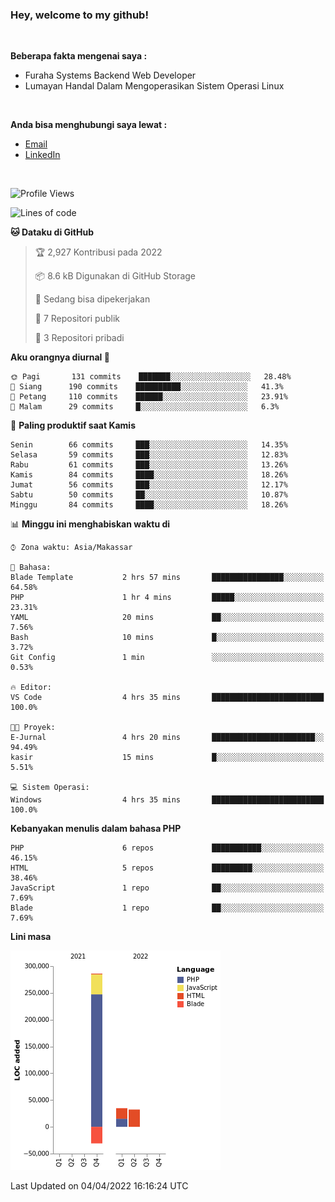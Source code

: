 <h3>Hey, welcome to my github!</h3>

<br>

<p><strong>Beberapa fakta mengenai saya :</strong></p>

<ul>
  <li>Furaha Systems Backend Web Developer</li>
  <li>Lumayan Handal Dalam Mengoperasikan Sistem Operasi Linux</li>
</ul>

<br>

<p><strong>Anda bisa menghubungi saya lewat :</strong></p>

<ul>
  <li><a href="mailto:renaldiapriyanto419@gmail.com">Email</a></li>
  <li><a href="https://www.linkedin.com/in/renaldi-kadang-314314206/">LinkedIn</a></li>
</ul>

<br>

<!--START_SECTION:waka-->
![Profile Views](http://img.shields.io/badge/Profil%20dilihat-2-blue)

![Lines of code](https://img.shields.io/badge/Sejak%20Hello%20World%20aku%20telah%20menulis-323%20Thousand%20baris%20kode-blue)

**🐱 Dataku di GitHub** 

> 🏆 2,927 Kontribusi pada 2022
 > 
> 📦 8.6 kB Digunakan di GitHub Storage 
 > 
> 💼 Sedang bisa dipekerjakan
 > 
> 📜 7 Repositori publik 
 > 
> 🔑 3 Repositori pribadi  
 > 
**Aku orangnya diurnal 🐤** 

```text
🌞 Pagi       131 commits    ███████░░░░░░░░░░░░░░░░░░   28.48% 
🌆 Siang      190 commits    ██████████░░░░░░░░░░░░░░░   41.3% 
🌃 Petang     110 commits    ██████░░░░░░░░░░░░░░░░░░░   23.91% 
🌙 Malam      29 commits     █░░░░░░░░░░░░░░░░░░░░░░░░   6.3%

```
📅 **Paling produktif saat Kamis** 

```text
Senin        66 commits     ███░░░░░░░░░░░░░░░░░░░░░░   14.35% 
Selasa       59 commits     ███░░░░░░░░░░░░░░░░░░░░░░   12.83% 
Rabu         61 commits     ███░░░░░░░░░░░░░░░░░░░░░░   13.26% 
Kamis        84 commits     ████░░░░░░░░░░░░░░░░░░░░░   18.26% 
Jumat        56 commits     ███░░░░░░░░░░░░░░░░░░░░░░   12.17% 
Sabtu        50 commits     ██░░░░░░░░░░░░░░░░░░░░░░░   10.87% 
Minggu       84 commits     ████░░░░░░░░░░░░░░░░░░░░░   18.26%

```


📊 **Minggu ini menghabiskan waktu di** 

```text
⌚︎ Zona waktu: Asia/Makassar

💬 Bahasa: 
Blade Template           2 hrs 57 mins       ████████████████░░░░░░░░░   64.58% 
PHP                      1 hr 4 mins         █████░░░░░░░░░░░░░░░░░░░░   23.31% 
YAML                     20 mins             ██░░░░░░░░░░░░░░░░░░░░░░░   7.56% 
Bash                     10 mins             █░░░░░░░░░░░░░░░░░░░░░░░░   3.72% 
Git Config               1 min               ░░░░░░░░░░░░░░░░░░░░░░░░░   0.53%

🔥 Editor: 
VS Code                  4 hrs 35 mins       █████████████████████████   100.0%

🐱‍💻 Proyek: 
E-Jurnal                 4 hrs 20 mins       ███████████████████████░░   94.49% 
kasir                    15 mins             █░░░░░░░░░░░░░░░░░░░░░░░░   5.51%

💻 Sistem Operasi: 
Windows                  4 hrs 35 mins       █████████████████████████   100.0%

```

**Kebanyakan menulis dalam bahasa PHP** 

```text
PHP                      6 repos             ███████████░░░░░░░░░░░░░░   46.15% 
HTML                     5 repos             █████████░░░░░░░░░░░░░░░░   38.46% 
JavaScript               1 repo              ██░░░░░░░░░░░░░░░░░░░░░░░   7.69% 
Blade                    1 repo              ██░░░░░░░░░░░░░░░░░░░░░░░   7.69%

```


**Lini masa**

![Chart not found](https://raw.githubusercontent.com/Sylent-Sys/Sylent-Sys/main/charts/bar_graph.png) 


 Last Updated on 04/04/2022 16:16:24 UTC
<!--END_SECTION:waka-->
